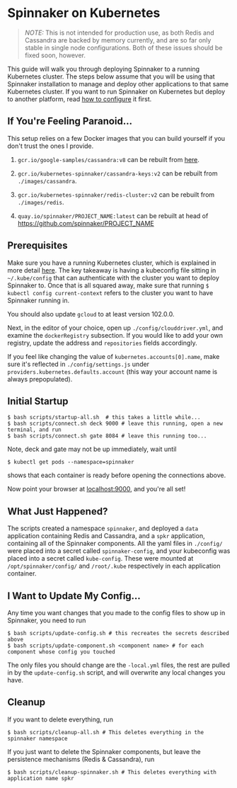 # Spinnaker on Kubernetes

> *NOTE:* This is not intended for production use, as both Redis and Cassandra
> are backed by memory currently, and are so far only stable in single node
> configurations. Both of these issues should be fixed soon, however.

This guide will walk you through deploying Spinnaker to a running Kubernetes 
cluster. The steps below assume that you will be using that Spinnaker installation 
to manage and deploy other applications to that same Kubernetes cluster. 
If you want to run Spinnaker on Kubernetes but deploy to another platform, 
read [how to configure](http://www.spinnaker.io/docs/target-deployment-configuration) 
it first.

## If You're Feeling Paranoid...

This setup relies on a few Docker images that you can build yourself if you
don't trust the ones I provide. 

1. `gcr.io/google-samples/cassandra:v8` can be rebuilt from
   [here](https://github.com/kubernetes/kubernetes/tree/master/examples/cassandra/image).

2. `gcr.io/kubernetes-spinnaker/cassandra-keys:v2` can be rebuilt from
   `./images/cassandra`.

3. `gcr.io/kubernetes-spinnaker/redis-cluster:v2` can be rebuilt from
   `./images/redis`.

4. `quay.io/spinnaker/PROJECT_NAME:latest` can be rebuilt at head of
   https://github.com/spinnaker/PROJECT_NAME

## Prerequisites

Make sure you have a running Kubernetes cluster, which is explained in more
detail [here](http://www.spinnaker.io/v1.0/docs/target-deployment-setup#section-kubernetes-cluster-setup).
The key takeaway is having a kubeconfig file sitting in `~/.kube/config` that
can authenticate with the cluster you want to deploy Spinnaker to. 
Once that is all squared away, make sure that running `$ kubectl config
current-context` refers to the cluster you want to have Spinnaker running in.

You should also update `gcloud` to at least version 102.0.0.

Next, in the editor of your choice, open up `./config/clouddriver.yml`, and
examine the `dockerRegistry` subsection. If you would like to add your own registry,
update the address and `repositories` fields accordingly.

If you feel like changing the value of `kubernetes.accounts[0].name`, make sure it's reflected in
`./config/settings.js` under `providers.kubernetes.defaults.account` (this way
your account name is always prepopulated).

## Initial Startup

```
$ bash scripts/startup-all.sh  # this takes a little while...
$ bash scripts/connect.sh deck 9000 # leave this running, open a new terminal, and run
$ bash scripts/connect.sh gate 8084 # leave this running too...
``` 

Note, deck and gate may not be up immediately, wait until 

```
$ kubectl get pods --namespace=spinnaker
```

shows that each container is ready before opening the connections above.

Now point your browser at [localhost:9000](http://localhost:9000), and you're all set!

## What Just Happened?

The scripts created a namespace `spinnaker`, and deployed a `data` application
containing Redis and Cassandra, and a `spkr` application, containing all of the
Spinnaker components. All the yaml files in `./config/` were placed into a
secret called `spinnaker-config`, and your kubeconfig was placed into a secret
called `kube-config`. These were mounted at `/opt/spinnaker/config/` and
`/root/.kube` respectively in each application container.

## I Want to Update My Config...

Any time you want changes that you made to the config files to show up in
Spinnaker, you need to run

```
$ bash scripts/update-config.sh # this recreates the secrets described above
$ bash scripts/update-component.sh <component name> # for each component whose config you touched
```

The only files you should change are the `-local.yml` files, the rest are
pulled in by the `update-config.sh` script, and will overwrite any local
changes you have.

## Cleanup

If you want to delete everything, run

```
$ bash scripts/cleanup-all.sh # This deletes everything in the spinnaker namespace
```

If you just want to delete the Spinnaker components, but leave the persistence
mechanisms (Redis & Cassandra), run

```
$ bash scripts/cleanup-spinnaker.sh # This deletes everything with application name spkr
```
